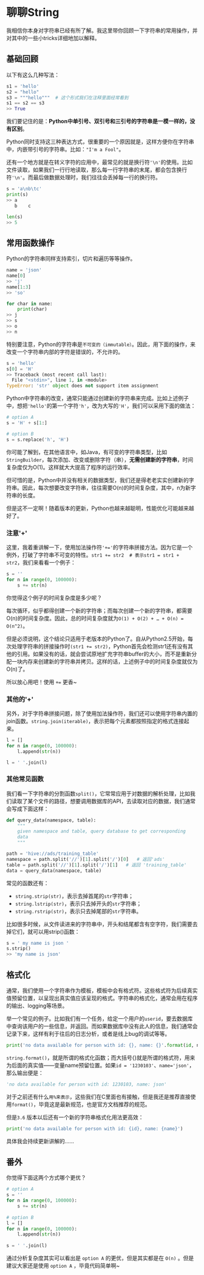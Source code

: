 # 聊聊String

我相信你本身对字符串已经有所了解。我这里带你回顾一下字符串的常用操作，并对其中的一些小tricks详细地加以解释。

## 基础回顾

以下有这么几种写法：

```python
s1 = 'hello'
s2 = "hello"
s3 = """hello"""  # 这个形式我们在注释里面经常看到
s1 == s2 == s3
>> True
```

我们要记住的是：**Python中单引号、双引号和三引号的字符串是一模一样的，没有区别**。

Python同时支持这三种表达方式，很重要的一个原因就是，这样方便你在字符串中，内嵌带引号的字符串。比如：`"I'm a Fool"`。

还有一个地方就是在转义字符的应用中，最常见的就是换行符`'\n'`的使用。比如文件读取，如果我们一行行地读取，那么每一行字符串的末尾，都会包含换行符`'\n'`。而最后做数据处理时，我们往往会丢掉每一行的换行符。

```python
s = 'a\nb\tc'
print(s)
>> a
   b	c

len(s)
>> 5
```

## 常用函数操作

Python的字符串同样支持索引，切片和遍历等等操作。

```python
name = 'json'
name[0]
>> 'j'
name[1:3]
>> 'so'

for char in name:
    print(char)   
>> j
>> s
>> o
>> n
```

特别要注意，Python的字符串是`不可变的（immutable）`。因此，用下面的操作，来改变一个字符串内部的字符是错误的，不允许的。

```python
s = 'hello'
s[0] = 'H'
>> Traceback (most recent call last):
  File "<stdin>", line 1, in <module>
TypeError: 'str' object does not support item assignment
```

Python中字符串的改变，通常只能通过创建新的字符串来完成。比如上述例子中，想把`'hello'`的第一个字符`'h'`，改为大写的`'H'`，我们可以采用下面的做法：

```python
# option A
s = 'H' + s[1:]

# option B
s = s.replace('h', 'H')
```

你可能了解到，在其他语言中，如Java，有可变的字符串类型，比如`StringBuilder`，每次添加、改变或删除字符（串），**无需创建新的字符串**，时间复杂度仅为O(1)。这样就大大提高了程序的运行效率。

但可惜的是，Python中并没有相关的数据类型，我们还是得老老实实创建新的字符串。因此，每次想要改变字符串，往往需要O(n)的时间复杂度，其中，n为新字符串的长度。

但是这不一定啊！随着版本的更新，Python也越来越聪明，性能优化可能越来越好了。

### 注意'+'

这里，我着重讲解一下，使用加法操作符`'+='`的字符串拼接方法。因为它是一个例外，打破了字符串不可变的特性。`str1 += str2  # 表示str1 = str1 + str2`，我们来看看一个例子：

```python
s = ''
for n in range(0, 100000):
    s += str(n)
```

你觉得这个例子的时间复杂度是多少呢？

每次循环，似乎都得创建一个新的字符串；而每次创建一个新的字符串，都需要O(n)的时间复杂度。因此，总的时间复杂度就为`O(1) + O(2) + … + O(n) = O(n^2)`。

但是必须说明，这个结论只适用于老版本的Python了。自从Python2.5开始，每次处理字符串的拼接操作时`(str1 += str2)`，Python首先会检测str1还有没有其他的引用。如果没有的话，就会尝试原地扩充字符串buffer的大小，而不是重新分配一块内存来创建新的字符串并拷贝。这样的话，上述例子中的时间复杂度就仅为O(n)了。

所以放心用吧！使用 `+=` 更香~

### 其他的'+'

另外，对于字符串拼接问题，除了使用加法操作符，我们还可以使用字符串内置的join函数。`string.join(iterable)`，表示把每个元素都按照指定的格式连接起来。

```python
l = []
for n in range(0, 100000):
    l.append(str(n))

l = ' '.join(l) 
```

### 其他常见函数

我们看一下字符串的分割函数`split()`，它常常应用于对数据的解析处理，比如我们读取了某个文件的路径，想要调用数据库的API，去读取对应的数据，我们通常会写成下面这样：

```python
def query_data(namespace, table):
    """
    given namespace and table, query database to get corresponding
    data         
    """

path = 'hive://ads/training_table'
namespace = path.split('//')[1].split('/')[0]   # 返回'ads'
table = path.split('//')[1].split('/')[1]   # 返回 'training_table'
data = query_data(namespace, table) 
```

常见的函数还有：

- `string.strip(str)`，表示去掉首尾的`str`字符串；
- `string.lstrip(str)`，表示只去掉开头的`str`字符串；
- `string.rstrip(str)`，表示只去掉尾部的`str`字符串。

比如很多时候，从文件读进来的字符串中，开头和结尾都含有空字符，我们需要去掉它们，就可以用strip()函数：

```python
s = ' my name is json '
s.strip()
>> 'my name is json'
```

## 格式化

通常，我们使用一个字符串作为模板，模板中会有格式符。这些格式符为后续真实值预留位置，以呈现出真实值应该呈现的格式。字符串的格式化，通常会用在程序的输出、logging等场景。

举一个常见的例子。比如我们有一个任务，给定一个用户的`userid`，要去数据库中查询该用户的一些信息，并返回。而如果数据库中没有此人的信息，我们通常会记录下来，这样有利于往后的日志分析，或者是线上bug的调试等等。

```python
print('no data available for person with id: {}, name: {}'.format(id, name))
```

`string.format()`，就是所谓的格式化函数；而大括号{}就是所谓的格式符，用来为后面的真实值——变量name预留位置。如果`id = '1230103'`、`name='json'`，那么输出便是：

```python
'no data available for person with id: 1230103, name: json'
```

对于之前还有什么`用%来表示`，这些我们在C里面也有接触，但是我还是推荐直接使用`format()`，毕竟这是最新规范，也是官方文档推荐的规范。

但是`3.6` 版本以后还有一个新的字符串格式化用法更高效：

```python
print('no data available for person with id: {id}, name: {name}')
```

具体我会持续更新讲解的......

## 番外

你觉得下面这两个方式哪个更优？

```python
# option A
s = ''
for n in range(0, 100000):
    s += str(n)
    
# option B
l = []
for n in range(0, 100000):
    l.append(str(n))
    
s = ' '.join(l)
```

通过分析复杂度其实可以看出是 `option A` 的更优，但是其实都是在 `O(n)` 。但是建议大家还是使用 `option A` ，毕竟代码简单啊~